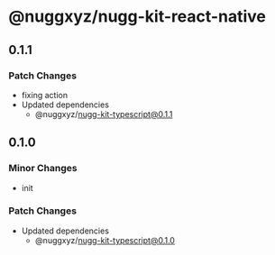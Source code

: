 # @nuggxyz/nugg-kit-react-native

## 0.1.1

### Patch Changes

-   fixing action
-   Updated dependencies
    -   @nuggxyz/nugg-kit-typescript@0.1.1

## 0.1.0

### Minor Changes

-   init

### Patch Changes

-   Updated dependencies
    -   @nuggxyz/nugg-kit-typescript@0.1.0
